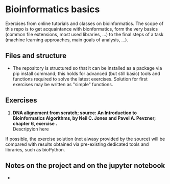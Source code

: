 # Bioinformatics basics
Exercises from online tutorials and classes on bioinformatics. The scope of this repo is to get acquaintance with bionformatics, form the very basics (common file extensions, most used libraries, ...) to the final steps of a task (machine learning approaches, main goals of analysis, ...). 

## Files and structure
<ul>
<li> The repository is structured so that it can be installed as a package via pip install command; this holds for advanced (but still basic) tools and functions required to solve the latest exercises. Solution for first exercises may be written as "simple" functions.
</ul>

## Exercises 

<ol>
<li> <b>DNA alignement from scratch; source: An Introduction to Bioinformatics Algorithms, by Neil C. Jones and Pavel A. Pevzner; chapter 6, exercise .</b> <br>
        Descripyion here
</ol>
If possible, the exercise solution (not alwasy provided by the source) will be compared with results obtained via pre-existing dedicated tools and libraries, such as bioPython.

## Notes on the project and on the jupyter notebook
<ul>
<li> 
</ul>
